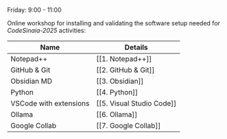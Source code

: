 Friday: 9:00 - 11:00

Online workshop for installing and validating the software setup needed for *CodeSinaia-2025* activities:

| Name                    | Details                   |
| ----------------------- | ------------------------- |
| Notepad++               | [[1. Notepad++]]          |
| GitHub & Git            | [[2. GitHub & Git]]       |
| Obsidian MD             | [[3. Obsidian]]           |
| Python                  | [[4. Python]]             |
| VSCode with  extensions | [[5. Visual Studio Code]] |
| Ollama                  | [[6. Ollama]]             |
| Google Collab           | [[7. Google Collab]]      |
